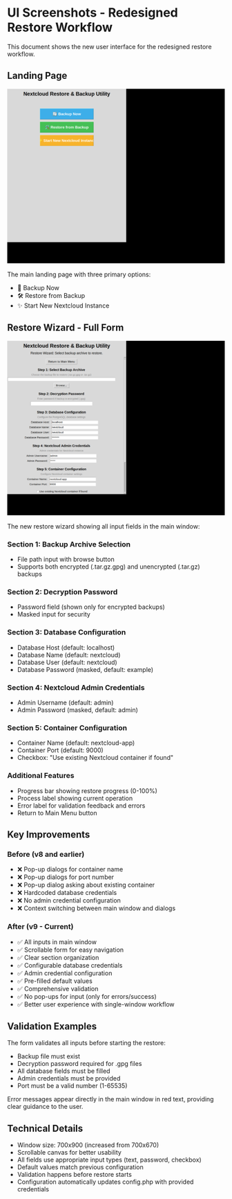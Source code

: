 # UI Screenshots - Redesigned Restore Workflow

This document shows the new user interface for the redesigned restore workflow.

## Landing Page
![Landing Page](01_landing.png)

The main landing page with three primary options:
- 🔄 Backup Now
- 🛠 Restore from Backup
- ✨ Start New Nextcloud Instance

## Restore Wizard - Full Form
![Restore Wizard](02_restore_wizard.png)

The new restore wizard showing all input fields in the main window:

### Section 1: Backup Archive Selection
- File path input with browse button
- Supports both encrypted (.tar.gz.gpg) and unencrypted (.tar.gz) backups

### Section 2: Decryption Password
- Password field (shown only for encrypted backups)
- Masked input for security

### Section 3: Database Configuration
- Database Host (default: localhost)
- Database Name (default: nextcloud)
- Database User (default: nextcloud)
- Database Password (masked, default: example)

### Section 4: Nextcloud Admin Credentials
- Admin Username (default: admin)
- Admin Password (masked, default: admin)

### Section 5: Container Configuration
- Container Name (default: nextcloud-app)
- Container Port (default: 9000)
- Checkbox: "Use existing Nextcloud container if found"

### Additional Features
- Progress bar showing restore progress (0-100%)
- Process label showing current operation
- Error label for validation feedback and errors
- Return to Main Menu button

## Key Improvements

### Before (v8 and earlier)
- ❌ Pop-up dialogs for container name
- ❌ Pop-up dialogs for port number
- ❌ Pop-up dialog asking about existing container
- ❌ Hardcoded database credentials
- ❌ No admin credential configuration
- ❌ Context switching between main window and dialogs

### After (v9 - Current)
- ✅ All inputs in main window
- ✅ Scrollable form for easy navigation
- ✅ Clear section organization
- ✅ Configurable database credentials
- ✅ Admin credential configuration
- ✅ Pre-filled default values
- ✅ Comprehensive validation
- ✅ No pop-ups for input (only for errors/success)
- ✅ Better user experience with single-window workflow

## Validation Examples

The form validates all inputs before starting the restore:
- Backup file must exist
- Decryption password required for .gpg files
- All database fields must be filled
- Admin credentials must be provided
- Port must be a valid number (1-65535)

Error messages appear directly in the main window in red text, providing clear guidance to the user.

## Technical Details

- Window size: 700x900 (increased from 700x670)
- Scrollable canvas for better usability
- All fields use appropriate input types (text, password, checkbox)
- Default values match previous configuration
- Validation happens before restore starts
- Configuration automatically updates config.php with provided credentials
